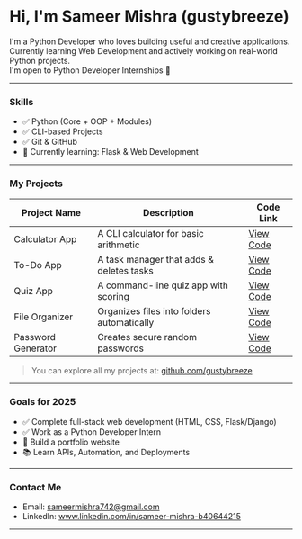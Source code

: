 # Hi, I'm Sameer Mishra (gustybreeze)

I'm a Python Developer who loves building useful and creative applications.  
Currently learning Web Development and actively working on real-world Python projects.  
I'm open to Python Developer Internships 💼

---

### Skills

- ✅ Python (Core + OOP + Modules)
- ✅ CLI-based Projects
- ✅ Git & GitHub
- 🔄 Currently learning: Flask & Web Development

---

### My Projects

| Project Name     | Description                                   | Code Link |
|------------------|-----------------------------------------------|-----------|
| Calculator App | A CLI calculator for basic arithmetic         | [View Code](https://github.com/gustybreeze/python-calculator) |
| To-Do App      | A task manager that adds & deletes tasks      | [View Code](https://github.com/gustybreeze/to-do-app) |
| Quiz App       | A command-line quiz app with scoring          | [View Code](https://github.com/gustybreeze/quiz-app) |
| File Organizer | Organizes files into folders automatically    | [View Code](https://github.com/gustybreeze/file-organizer) |
| Password Generator | Creates secure random passwords           | [View Code](https://github.com/gustybreeze/password-generator) |

> You can explore all my projects at: [github.com/gustybreeze](https://github.com/gustybreeze)

---

### Goals for 2025

- ✅ Complete full-stack web development (HTML, CSS, Flask/Django)
- ✅ Work as a Python Developer Intern
- 🚀 Build a portfolio website
- 📚 Learn APIs, Automation, and Deployments

---

### Contact Me

- Email: sameermishra742@gmail.com 
- LinkedIn: www.linkedin.com/in/sameer-mishra-b40644215

---
 

